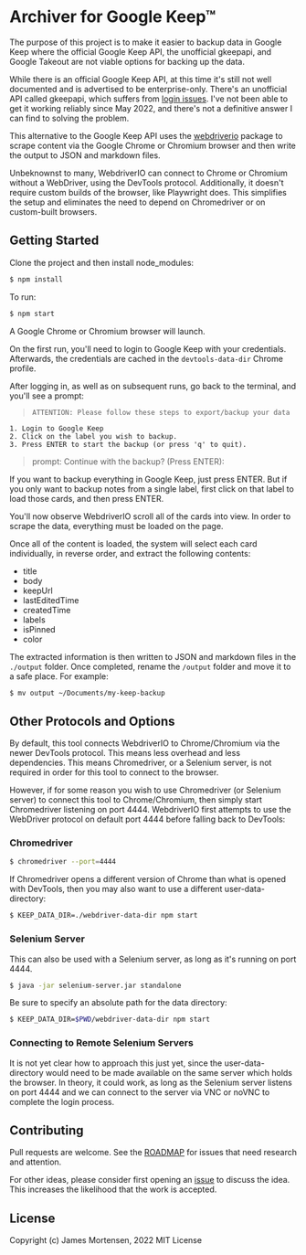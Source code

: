 # Archiver for Google Keep™

The purpose of this project is to make it easier to backup data in Google Keep where the official Google Keep API, the unofficial gkeepapi, and Google Takeout are not viable options for backing up the data.

While there is an official Google Keep API, at this time it's still not well documented and is advertised to be enterprise-only. There's an unofficial API called gkeepapi, which suffers from [login issues](https://github.com/kiwiz/gkeepapi/issues/81). I've not been able to get it working reliably since May 2022, and there's not a definitive answer I can find to solving the problem.

This alternative to the Google Keep API uses the [webdriverio](https://www.npmjs.com/package/webdriverio) package to scrape content via the Google Chrome or Chromium browser and then write the output to JSON and markdown files.

Unbeknownst to many, WebdriverIO can connect to Chrome or Chromium without a WebDriver, using the DevTools protocol. Additionally, it doesn't require custom builds of the browser, like Playwright does. This simplifies the setup and eliminates the need to depend on Chromedriver or on custom-built browsers.


## Getting Started

Clone the project and then install node_modules:

```bash
$ npm install
```

To run:

```bash
$ npm start
```

A Google Chrome or Chromium browser will launch.

On the first run, you'll need to login to Google Keep with your credentials. Afterwards, the credentials are cached in the `devtools-data-dir` Chrome profile. 

After logging in, as well as on subsequent runs, go back to the terminal, and you'll see a prompt:

>     ATTENTION: Please follow these steps to export/backup your data
    1. Login to Google Keep
    2. Click on the label you wish to backup.
    3. Press ENTER to start the backup (or press 'q' to quit).
> 
> prompt: Continue with the backup? (Press ENTER):

If you want to backup everything in Google Keep, just press ENTER. But if you only want to backup notes from a single label, first click on that label to load those cards, and then press ENTER.

You'll now observe WebdriverIO scroll all of the cards into view. In order to scrape the data, everything must be loaded on the page. 

Once all of the content is loaded, the system will select each card individually, in reverse order, and extract the following contents:

- title
- body
- keepUrl
- lastEditedTime
- createdTime
- labels
- isPinned
- color

The extracted information is then written to JSON and markdown files in the `./output` folder. Once completed, rename the `/output` folder and move it to a safe place. For example:

```bash
$ mv output ~/Documents/my-keep-backup
```

## Other Protocols and Options

By default, this tool connects WebdriverIO to Chrome/Chromium via the newer DevTools protocol. This means less overhead and less dependencies. This means Chromedriver, or a Selenium server, is not required in order for this tool to connect to the browser.

However, if for some reason you wish to use Chromedriver (or Selenium server) to connect this tool to Chrome/Chromium, then simply start Chromedriver listening on port 4444. WebdriverIO first attempts to use the WebDriver protocol on default port 4444 before falling back to DevTools:

### Chromedriver

```bash
$ chromedriver --port=4444
```

If Chromedriver opens a different version of Chrome than what is opened with DevTools, then you may also want to use a different user-data-directory:

```bash
$ KEEP_DATA_DIR=./webdriver-data-dir npm start
```

### Selenium Server

This can also be used with a Selenium server, as long as it's running on port 4444. 

```bash
$ java -jar selenium-server.jar standalone
```

Be sure to specify an absolute path for the data directory:

```bash
$ KEEP_DATA_DIR=$PWD/webdriver-data-dir npm start
```

### Connecting to Remote Selenium Servers

It is not yet clear how to approach this just yet, since the user-data-directory would need to be made available on the same server which holds the browser. In theory, it could work, as long as the Selenium server listens on port 4444 and we can connect to the server via VNC or noVNC to complete the login process.


## Contributing

Pull requests are welcome. See the [ROADMAP](https://github.com/jamesmortensen/archiver-for-google-keep/blob/main/ROADMAP.md) for issues that need research and attention.

For other ideas, please consider first opening an [issue](https://github.com/jamesmortensen/archiver-for-google-keep/issues) to discuss the idea. This increases the likelihood that the work is accepted.


## License

Copyright (c) James Mortensen, 2022 MIT License
